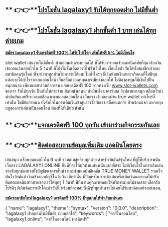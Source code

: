 ## ** 👉👉**[**โปรโมชั่น lagalaxy1 รับได้ทุกยอดฝาก ไม่มีขั้นต่ำ**](https://bit.ly/lagalaxy1online)

## ** 👉👉**[**โปรโมชั่น lagalaxy1 ฝากขั้นต่ำ 1 บาท เล่นได้ทุกค่ายเกม**](https://bit.ly/lagalaxy1online)

[**สมัคร lagalaxy1 รับเครดิตฟรี 100% ไม่รับโปรใดๆ เพิ่มให้ฟรี 5% ไม่มีเงื่อนไข**](https://bit.ly/lagalaxy1online)

slot wallet เล่นง่ายไม่มีขั้นต่ำ ฝากถอนผ่านระบบออโต้ ที่ได้รับการยอมรับและทันสมัยที่สุด ฝากเงินเข้าถอนเงินออกไวใน 5 วินาที มีโปรโมชั่นเด็ดดวงที่ไม่ซ้ำเว็บไหน เงื่อนไขต่ำ รับได้ทั้งสมาชิกเก่าและสมาชิกคนรุ่นใหม่ ที่จะนำพาทุกท่านไปหารายได้แบบไม่ซ้ำใครๆ มีเงินน้อยเงินเยอะหรือคนที่ไม่มีทุน แต่อยากได้กำไรจากเกมออนไลน์ เว็บสล็อตวอเลทของเรามีทางออกให้ ไม่ต้องลงทุนก็มีเงินไปปั่นสนุกสนาน เพียงแค่เข้าร่วมกิจกรรม แจกเครดิตฟรี 100 จากทางเว็บ www.slot-wallets.com ของเรา รับได้ทุกวัน ปั่นกันให้กระจ่าย มีเกมน่าเล่นน่าทำเงินทั้ง บาคาร่าสด ยิงปลามหาสนุก สล็อตโรม่าฆ่ากันยันแอฟริกา เกมสล็อต แทงบอลสดออนไลน์ เว็บตรง ฝากถอนผ่าน true wallet เท่าไหร่ก็เท่านั้น ไม่มีข้อกำหนด บังคับใจในการเติมเงินเข้าลุ้นรางวัลกับเรา สล็อตแตกจ๋า ป๋าพร้อมแจก แหวกทุกกฎของการเล่นพนันออนไลน์ ต้องที่นี่ที่เดียวเท่านั้น

## ** 👉👉**[**แจกเครดิตฟรี 100 ทุกวัน เข้ามาร่วมกิจกรรมกันเลย**](https://bit.ly/lagalaxy1online)
## ** 👉👉**[**ติดต่อสอบถามข้อมูลเพิ่มเติม แอดมินโดยตรง**](https://bit.ly/lagalaxy1online)

เล่นสนุก แจ็กพอตแตกไวใน 6 นาที รวมเกมสุดจ๊าบทุกค่าย สำหรับวัยมันส์รุ่นใหม่ ที่ผู้ให็บริการพนันเว็บตรง LAGALAXY1.ONLINE ยินดีที่จะให้ทุกท่านเล่นพนันแบบอิสระ ไม่มีเงื่อนไขในการเติมเล่น รองรับทุกช่องทางทั้งบัญชีธนาคารชั้นนำ และผ่านแอปพลิเคชั่น TRUE MONEY WALLET รวดเร็วทันใจวัยมันส์ เงินเข้าออกบัญชีใน 5 วินาทีเท่านั้น มีปัญหาในการเข้าเล่นหรือเติมเงินและยอดไม่ปรับ ติดต่อแอดมินสาวสวยของเราได้ทุกๆ 1 วินาที มีทีมงานคุณภาพคอยให้บริการแบบไม่ขาดสาย เลือกรับโปรดีๆ มีเงินติดกระเป๋าได้แล้ววันนี้ พร้อมที่จะมอบสิ่งดีๆที่ทุกท่านจะไม่เคยได้รับมาก่อนอย่างแน่นอน.

[**สมัครสมาชิกใหม่ lagalaxy1 เครดิตฟรี 100% มีทุกเกมให้ทำเงินแน่นอน**](https://bit.ly/lagalaxy1online)



{
  "name": "lagalaxy1",
  "theme": "syntax",
  "version": "0.0.0",
  "description": "lagalaxy1 ฝากถอนไม่มีขั้นต่ำ ระบบออโต้",
  "keywords": [
    "คาสิโนออนไลน์",
    "lagalaxy1.online",
  "คาสิโนออนไลน์ เครดิตฟรี"
